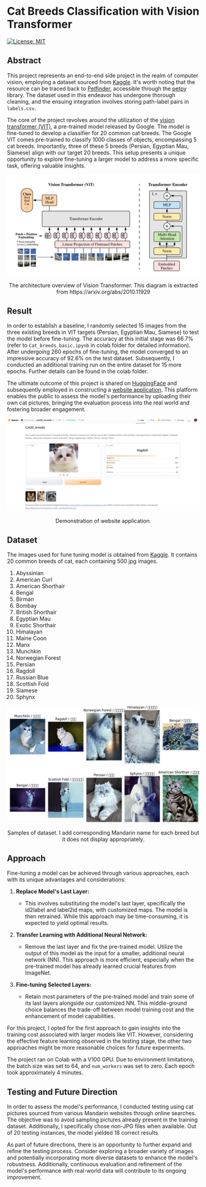 # **Cat Breeds Classification with Vision Transformer**
[![License: MIT](https://img.shields.io/badge/License-MIT-yellow.svg)](https://opensource.org/licenses/MIT)

## Abstract

This project represents an end-to-end side project in the realm of computer vision, employing a dataset sourced from [Kaggle](https://www.kaggle.com/datasets/knucharat/pop-cats). It's worth noting that the resource can be traced back to [Petfinder](https://www.petfinder.com/developers/), accessible through the [petpy](https://github.com/aschleg/petpy) library. The dataset used in this endeavor has undergone thorough cleaning, and the ensuing integration involves storing path-label pairs in `labels.csv`.

The core of the project revolves around the utilization of the [vision transformer (VIT)](https://huggingface.co/google/vit-base-patch16-224), a pre-trained model released by Google. The model is fine-tuned to develop a classifier for 20 common cat breeds. The Google VIT comes pre-trained to classify 1000 classes of objects, encompassing 5 cat breeds. Importantly, three of these 5 breeds (Persian, Egyptian Mau, Siamese) align with our target 20 breeds. This setup presents a unique opportunity to explore fine-tuning a larger model to address a more specific task, offering valuable insights.

![VIT structure](figures/VIT_STRUCTURE.JPG)
<p align="center">
    The architecture overview of Vision Transformer. This diagram is extracted from
    https://arxiv.org/abs/2010.11929
</p>

## Result
In order to establish a baseline, I randomly selected 15 images from the three existing breeds in VIT targets (Persian, Egyptian Mau, Siamese) to test the model before fine-tuning. The accuracy at this initial stage was 66.7% (refer to `Cat_breeds_basic.ipynb` in colab folder for detailed information). After undergoing 260 epochs of fine-tuning, the model converged to an impressive accuracy of 92.6% on the test dataset. Subsequently, I conducted an additional training run on the entire dataset for 15 more epochs. Further details can be found in the colab folder.

The ultimate outcome of this project is shared on [HuggingFace](https://huggingface.co/PinChunPai/cat20_breed_fine_tune) and subsequently employed in constructing a [website application](https://huggingface.co/spaces/PinChunPai/cat20_breeds). This platform enables the public to assess the model's performance by uploading their own cat pictures, bringing the evaluation process into the real world and fostering broader engagement.

![web app](TEST/Test1.JPG)
<p align="center">
    Demonstration of website application.
</p>

## Dataset
The images used for fune tuning model is obtained from [Kaggle](https://www.kaggle.com/datasets/knucharat/pop-cats). It contains 20 common breeds of cat, each containing 500 jpg images.
1. Abyssinian
2. American Curl
3. American Shorthair
4. Bengal
5. Birman
6. Bombay
7. British Shorthair
8. Egyptian Mau
9. Exotic Shorthair
10. Himalayan
11. Maine Coon
12. Manx
13. Munchkin
14. Norwegian Forest
15. Persian
16. Ragdoll
17. Russian Blue
18. Scottish Fold
19. Siamese
20. Sphynx

![Cat_images](figures/data_samples.JPG)
<p align="center">
    Samples of dataset. I add corresponding Mandarin name for each breed but it does not display appropriately.
</p>

## Approach

Fine-tuning a model can be achieved through various approaches, each with its unique advantages and considerations:

1. **Replace Model's Last Layer:**
   - This involves substituting the model's last layer, specifically the id2label and label2id maps, with customized maps. The model is then retrained. While this approach may be time-consuming, it is expected to yield optimal results.

2. **Transfer Learning with Additional Neural Network:**
   - Remove the last layer and fix the pre-trained model. Utilize the output of this model as the input for a smaller, additional neural network (NN). This approach is more efficient, especially when the pre-trained model has already learned crucial features from ImageNet.

3. **Fine-tuning Selected Layers:**
   - Retain most parameters of the pre-trained model and train some of its last layers alongside our customized NN. This middle-ground choice balances the trade-off between model training cost and the enhancement of model capabilities.

For this project, I opted for the first approach to gain insights into the training cost associated with larger models like VIT. However, considering the effective feature learning observed in the testing stage, the other two approaches might be more reasonable choices for future experiments.

The project ran on Colab with a V100 GPU. Due to environment limitations, the batch size was set to 64, and `num_workers` was set to zero. Each epoch took approximately 4 minutes.

## Testing and Future Direction
In order to assess the model's performance, I conducted testing using cat pictures sourced from various Mandarin websites through online searches. The objective was to avoid sampling pictures already present in the training dataset. Additionally, I specifically chose non-JPG files when available. Out of 20 testing instances, the model yielded 18 correct results.

As part of future directions, there is an opportunity to further expand and refine the testing process. Consider exploring a broader variety of images and potentially incorporating more diverse datasets to enhance the model's robustness. Additionally, continuous evaluation and refinement of the model's performance with real-world data will contribute to its ongoing improvement.




